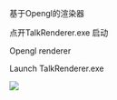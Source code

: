 基于Opengl的渲染器

点开TalkRenderer.exe 启动

Opengl renderer

Launch TalkRenderer.exe

![](https://cdn.jsdelivr.net/gh/MatouSakura/blog-img/20210914104448.jpg)


